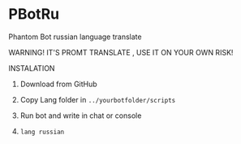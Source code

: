 # PBotRu
Phantom Bot russian language translate

WARNING! IT'S PROMT TRANSLATE , USE IT ON YOUR OWN RISK!

INSTALATION

1. Download from GitHub

2. Copy Lang folder in `../yourbotfolder/scripts`

3. Run bot and write in chat or console 

4. `lang russian`
